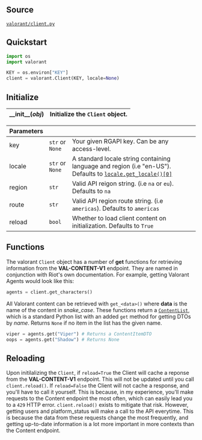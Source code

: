 ## Source

[`valorant/client.py`](https://github.com/IreTheKID/valorant.py/blob/master/valorant/client.py)

## Quickstart

```python
import os
import valorant

KEY = os.environ["KEY"]
client = valorant.Client(KEY, locale=None)
```

## Initialize

| \_\_init\_\_(*obj*)| Initialize the `Client` object.                                    |
|:-------------------|:------------------------------------------------------------------|

| Parameters  |                 |                                                        |
|:------------|:----------------|:-------------------------------------------------------|
| key         | `str` or `None` | Your given RGAPI key. Can be any access-level.         |
| locale      | `str` or `None` | A standard locale string containing language and region (i.e "en-US"). Defaults to [`locale.get_locale()[0]`]()|
| region      | `str`           | Valid API reigon string. (i.e `na` or `eu`). Defaults to `na`|
| route       | `str`           | Valid API region route  string. (i.e `americas`). Defaults to `americas`|
| reload      | `bool`          | Whether to load client content on initialization. Defaults to `True`|

## Functions

The valorant `Client` object has a number of **get** functions for retrieving information from the **VAL-CONTENT-V1** endpoint. They are named in conjunction with Riot's own documentation. For example, getting Valorant Agents would look like this:

```python
agents = client.get_characters()
```

All Valorant content can be retrieved with `get_<data>()` where **data** is the name of the content in *snake_case*. These functions return a [`ContentList`](https://github.com/IreTheKID/valorant.py/blob/master/valorant/dto.py#L50), which is a standard Python list with an added `get` method for getting DTOs by *name*. Returns `None` if no item in the list has the given name.

```python
viper = agents.get("Viper") # Returns a ContentItemDTO
oops = agents.get("Shadow") # Returns None
```

## Reloading

Upon initilalizing the `Client`, if `reload=True` the Client will cache a reponse from the **VAL-CONTENT-V1** endpoint. This will not be updated until you call `client.reload()`. If `reload=False` the Client will not cache a response, and you'll have to call it yourself. This is because, in my experience, you'll make requests to the Content endpoint the most often, which can easily lead you to a `429` HTTP error. `client.reload()` exists to mitigate that risk. However, getting users and platform_status will make a call to the API everytime. This is because the data from these requests change the most frequently, and getting up-to-date information is a lot more important in more contexts than the Content endpoint.
